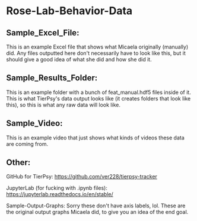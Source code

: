 # Rose-Lab-Behavior-Data

## Sample_Excel_File:
This is an example Excel file that shows what Micaela originally (manually) did. Any files outputted here don't necessarily have to look like this, but it should give a good idea of what she did and how she did it.

## Sample_Results_Folder:
This is an example folder with a bunch of feat_manual.hdf5 files inside of it. This is what TierPsy's data output looks like (it creates folders that look like this), so this is what any raw data will look like.

## Sample_Video:
This is an example video that just shows what kinds of videos these data are coming from.

## Other:
GitHub for TierPsy: https://github.com/ver228/tierpsy-tracker

JupyterLab (for fucking with .ipynb files): https://jupyterlab.readthedocs.io/en/stable/

Sample-Output-Graphs: Sorry these don't have axis labels, lol. These are the original output graphs Micaela did, to give you an idea of the end goal.
